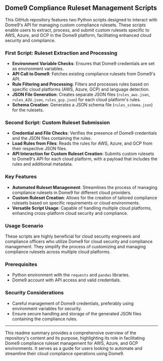 ## Dome9 Compliance Ruleset Management Scripts

This GitHub repository features two Python scripts designed to interact with Dome9's API for managing custom compliance rulesets. These scripts enable users to extract, process, and submit custom rulesets specific to AWS, Azure, and GCP in the Dome9 platform, facilitating enhanced cloud security and compliance.

### First Script: Ruleset Extraction and Processing
- **Environment Variable Checks**: Ensures that Dome9 credentials are set as environment variables.
- **API Call to Dome9**: Fetches existing compliance rulesets from Dome9's API.
- **Rule Filtering and Processing**: Filters and processes rules based on specific cloud platforms (AWS, Azure, GCP) and language detection.
- **JSON File Generation**: Creates separate JSON files (`rules_aws.json`, `rules_AZU.json`, `rules_gcp.json`) for each cloud platform's rules.
- **Schema Creation**: Generates a JSON schema file (`rules_schema.json`) for the rulesets.

### Second Script: Custom Ruleset Submission
- **Credential and File Checks**: Verifies the presence of Dome9 credentials and the JSON files containing the rules.
- **Load Rules from Files**: Reads the rules for AWS, Azure, and GCP from their respective JSON files.
- **API Interaction for Custom Ruleset Creation**: Submits custom rulesets to Dome9's API for each cloud platform, with a payload that includes the rules and additional metadata.

### Key Features
- **Automated Ruleset Management**: Streamlines the process of managing compliance rulesets in Dome9 for different cloud providers.
- **Custom Ruleset Creation**: Allows for the creation of tailored compliance rulesets based on specific requirements or cloud environments.
- **Versatile Script Usage**: Capable of handling multiple cloud platforms, enhancing cross-platform cloud security and compliance.

### Usage Scenario
These scripts are highly beneficial for cloud security engineers and compliance officers who utilize Dome9 for cloud security and compliance management. They simplify the process of customizing and managing compliance rulesets across multiple cloud platforms.

### Prerequisites
- Python environment with the `requests` and `pandas` libraries.
- Dome9 account with API access and valid credentials.

### Security Considerations
- Careful management of Dome9 credentials, preferably using environment variables for security.
- Ensure secure handling and storage of the generated JSON files containing the compliance rules.

---

This readme summary provides a comprehensive overview of the repository's content and its purpose, highlighting its role in facilitating Dome9 compliance ruleset management for AWS, Azure, and GCP environments. It serves as a guide for users looking to automate and streamline their cloud compliance operations using Dome9.
